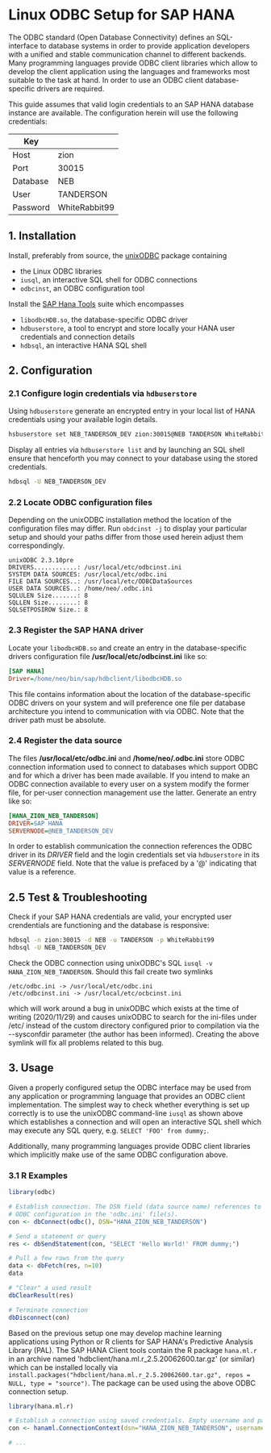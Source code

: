 # Linux ODBC Setup for SAP HANA

The ODBC standard (Open Database Connectivity) defines an SQL-interface to database systems in order to provide
application developers with a unified and stable communication channel to different backends. Many programming languages
provide ODBC client libraries which allow to develop the client application using the languages and frameworks most
suitable to the task at hand. In order to use an ODBC client database-specific drivers are required.

This guide assumes that valid login credentials to an SAP HANA database instance are available. The configuration herein will
use the following credentials:

| Key      |               |
| ---      | ---           |
| Host     | zion          |
| Port     | 30015         |
| Database | NEB           |
| User     | TANDERSON     |
| Password | WhiteRabbit99 |


## 1. Installation

Install, preferably from source, the [unixODBC](http://www.unixodbc.org/) package containing
+ the Linux ODBC libraries
+ `iusql`, an interactive SQL shell for ODBC connections
+ `odbcinst`, an ODBC configuration tool

Install the [SAP Hana Tools](https://tools.hana.ondemand.com/#hanatools) suite which encompasses
+ `libodbcHDB.so`, the database-specific ODBC driver
+ `hdbuserstore`, a tool to encrypt and store locally your HANA user credentials and connection details
+ `hdbsql`, an interactive HANA SQL shell


## 2. Configuration

### 2.1 Configure login credentials via `hdbuserstore`

Using `hdbuserstore` generate an encrypted entry in your local list of HANA credentials using your available login details.

```sh
hsbuserstore set NEB_TANDERSON_DEV zion:30015@NEB TANDERSON WhiteRabbit99
```

Display all entries via `hdbuserstore list` and by launching an SQL shell ensure that henceforth you may connect to your
database using the stored credentials.

```sh
hdbsql -U NEB_TANDERSON_DEV
```

### 2.2 Locate ODBC configuration files

Depending on the unixODBC installation method the location of the configuration files may differ. Run `obdcinst -j` to
display your particular setup and should your paths differ from those used herein adjust them correspondingly.

```
unixODBC 2.3.10pre
DRIVERS............: /usr/local/etc/odbcinst.ini
SYSTEM DATA SOURCES: /usr/local/etc/odbc.ini
FILE DATA SOURCES..: /usr/local/etc/ODBCDataSources
USER DATA SOURCES..: /home/neo/.odbc.ini
SQLULEN Size.......: 8
SQLLEN Size........: 8
SQLSETPOSIROW Size.: 8
```

### 2.3 Register the SAP HANA driver

Locate your `libodbcHDB.so` and create an entry in the database-specific drivers configuration file
**/usr/local/etc/odbcinst.ini** like so:

```ini
[SAP HANA]
Driver=/home/neo/bin/sap/hdbclient/libodbcHDB.so
```

This file contains information about the location of the database-specific ODBC drivers on your system and will
preference one file per database architecture you intend to communication with via ODBC. Note that the driver path must
be absolute.


### 2.4 Register the data source

The files **/usr/local/etc/odbc.ini** and **/home/neo/.odbc.ini** store ODBC connection information used to connect to
databases which support ODBC and for which a driver has been made available. If you intend to make an ODBC connection
available to every user on a system modify the former file, for per-user connection management use the latter. Generate
an entry like so:

```ini
[HANA_ZION_NEB_TANDERSON]
DRIVER=SAP HANA
SERVERNODE=@NEB_TANDERSON_DEV
```

In order to establish communication the connection references the ODBC driver in its *DRIVER* field and the login
credentials set via `hdbuserstore` in its *SERVERNODE* field. Note that the value is prefaced by a '@' indicating that
value is a reference.

## 2.5 Test & Troubleshooting

Check if your SAP HANA credentials are valid, your encrypted user crendentials are functioning and the database is
responsive:

```sh
hdbsql -n zion:30015 -d NEB -u TANDERSON -p WhiteRabbit99
hdbsql -U NEB_TANDERSON_DEV
```

Check the ODBC connection using unixODBC's SQL `iusql -v HANA_ZION_NEB_TANDERSON`. Should this fail create two symlinks
```
/etc/odbc.ini -> /usr/local/etc/odbc.ini
/etc/odbcinst.ini -> /usr/local/etc/ocbcinst.ini
```
which will work around a bug in unixODBC which exists at the time of writing (2020/11/29) and causes unixODBC to search
for the ini-files under /etc/ instead of the custom directory configured prior to compilation via the --sysconfdir
parameter (the author has been informed). Creating the above symlink will fix all problems related to this bug.

## 3. Usage

Given a properly configured setup the ODBC interface may be used from any application or programming language that
provides an ODBC client implementation. The simplest way to check whether everything is set up correctly is to use the
unixODBC command-line `iusql` as shown above which establishes a connection and will open an interactive SQL shell which
may execute any SQL query, e.g. `SELECT 'FOO' from dummy;`.

Additionally, many programming languages provide ODBC client libraries which implicitly make use of the same ODBC
configuration above.

### 3.1 R Examples

```R
library(odbc)

# Establish connection. The DSN field (data source name) references to your
# ODBC configuration in the 'odbc.ini' file(s).
con <- dbConnect(odbc(), DSN="HANA_ZION_NEB_TANDERSON")

# Send a statement or query
res <- dbSendStatement(con, "SELECT 'Hello World!' FROM dummy;")

# Pull a few rows from the query
data <- dbFetch(res, n=10)
data

# "Clear" a used result
dbClearResult(res)

# Terminate connection
dbDisconnect(con)
```

Based on the previous setup one may develop machine learning applications using Python or R clients for SAP HANA's
Predictive Analysis Library (PAL). The SAP HANA Client tools contain the R package `hana.ml.r` in an archive named
'hdbclient/hana.ml.r_2.5.20062600.tar.gz' (or similar) which can be installed locally via
`install.packages("hdbclient/hana.ml.r_2.5.20062600.tar.gz", repos = NULL, type = "source")`. The package can be used
using the above ODBC connection setup.

```R
library(hana.ml.r)

# Establish a connection using saved credentials. Empty username and password fields are mandatory
con <- hanaml.ConnectionContext(dsn="HANA_ZION_NEB_TANDERSON", username="", password="")

# ...
```
